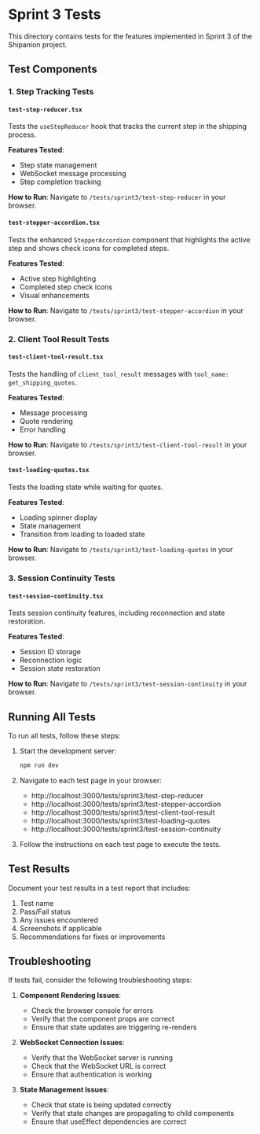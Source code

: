 # Sprint 3 Tests

This directory contains tests for the features implemented in Sprint 3 of the Shipanion project.

## Test Components

### 1. Step Tracking Tests

#### `test-step-reducer.tsx`

Tests the `useStepReducer` hook that tracks the current step in the shipping process.

**Features Tested**:
- Step state management
- WebSocket message processing
- Step completion tracking

**How to Run**:
Navigate to `/tests/sprint3/test-step-reducer` in your browser.

#### `test-stepper-accordion.tsx`

Tests the enhanced `StepperAccordion` component that highlights the active step and shows check icons for completed steps.

**Features Tested**:
- Active step highlighting
- Completed step check icons
- Visual enhancements

**How to Run**:
Navigate to `/tests/sprint3/test-stepper-accordion` in your browser.

### 2. Client Tool Result Tests

#### `test-client-tool-result.tsx`

Tests the handling of `client_tool_result` messages with `tool_name: get_shipping_quotes`.

**Features Tested**:
- Message processing
- Quote rendering
- Error handling

**How to Run**:
Navigate to `/tests/sprint3/test-client-tool-result` in your browser.

#### `test-loading-quotes.tsx`

Tests the loading state while waiting for quotes.

**Features Tested**:
- Loading spinner display
- State management
- Transition from loading to loaded state

**How to Run**:
Navigate to `/tests/sprint3/test-loading-quotes` in your browser.

### 3. Session Continuity Tests

#### `test-session-continuity.tsx`

Tests session continuity features, including reconnection and state restoration.

**Features Tested**:
- Session ID storage
- Reconnection logic
- Session state restoration

**How to Run**:
Navigate to `/tests/sprint3/test-session-continuity` in your browser.

## Running All Tests

To run all tests, follow these steps:

1. Start the development server:
   ```bash
   npm run dev
   ```

2. Navigate to each test page in your browser:
   - http://localhost:3000/tests/sprint3/test-step-reducer
   - http://localhost:3000/tests/sprint3/test-stepper-accordion
   - http://localhost:3000/tests/sprint3/test-client-tool-result
   - http://localhost:3000/tests/sprint3/test-loading-quotes
   - http://localhost:3000/tests/sprint3/test-session-continuity

3. Follow the instructions on each test page to execute the tests.

## Test Results

Document your test results in a test report that includes:

1. Test name
2. Pass/Fail status
3. Any issues encountered
4. Screenshots if applicable
5. Recommendations for fixes or improvements

## Troubleshooting

If tests fail, consider the following troubleshooting steps:

1. **Component Rendering Issues**:
   - Check the browser console for errors
   - Verify that the component props are correct
   - Ensure that state updates are triggering re-renders

2. **WebSocket Connection Issues**:
   - Verify that the WebSocket server is running
   - Check that the WebSocket URL is correct
   - Ensure that authentication is working

3. **State Management Issues**:
   - Check that state is being updated correctly
   - Verify that state changes are propagating to child components
   - Ensure that useEffect dependencies are correct

